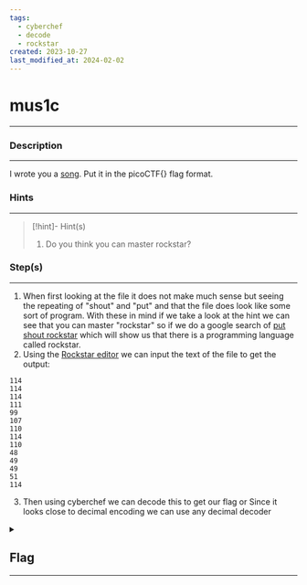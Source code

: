 ```yaml
---
tags:
  - cyberchef
  - decode
  - rockstar
created: 2023-10-27
last_modified_at: 2024-02-02
---
```

# mus1c
---
### Description
---
I wrote you a [song](https://jupiter.challenges.picoctf.org/static/c594d8d915de0129d92b4c41e25a2313/lyrics.txt). Put it in the picoCTF{} flag format.
### Hints
---

> [!hint]- Hint(s)
> 1. Do you think you can master rockstar?

### Step(s)
---
1. When first looking at the file it does not make much sense but seeing the repeating of "shout" and "put" and that the file does look like some sort of program. With these in mind if we take a look at the hint we can see that you can master "rockstar" so if we do a google search of [put shout rockstar](https://www.google.com/search?q=put+shout+rockstar&oq=put+shout+rockstar) which will show us that there is a programming language called rockstar.
2.  Using the [Rockstar editor](https://codewithrockstar.com/online) we can input the text of the file to get the output:
```undefined
114
114
114
111
99
107
110
114
110
48
49
49
51
114
```
3. Then using cyberchef we can decode this to get our flag or Since it looks close to decimal encoding we can use any decimal decoder
<details>
  <summary><h2>Flag</h2><hr></summary>picoCTF{rrrocknrn0113r}
</details>